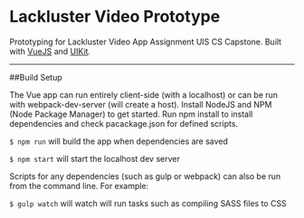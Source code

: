 # Lackluster Video Prototype
Prototyping for Lackluster Video App Assignment UIS CS Capstone. Built with [VueJS](https://vuejs.org/) and [UIKit](https://getuikit.com/).

----

##Build Setup

The Vue app can run entirely client-side (with a localhost) or can be run with webpack-dev-server (will create a host). Install NodeJS and NPM (Node Package Manager) to get started. Run npm install to install dependencies and check pacackage.json for defined scripts.

`$ npm run`  will build the app when dependencies are saved

`$ npm start` will start the localhost dev server

Scripts for any dependencies (such as gulp or webpack) can also be run from the command line. For example:

`$ gulp watch` will watch will run tasks such as compiling SASS files to CSS
